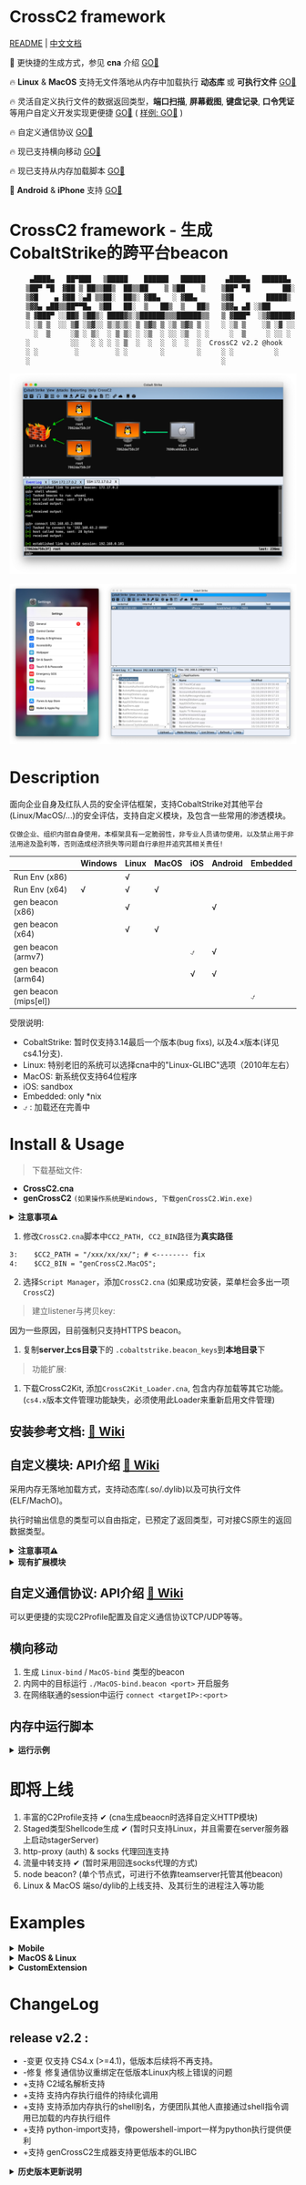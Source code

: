 # CrossC2 framework

[README](README.md) | [中文文档](README_zh.md)

🚀 更快捷的生成方式，参见 **cna** 介绍 [GO📌](#cna插件方式)

🔥 **Linux** & **MacOS** 支持无文件落地从内存中加载执行 **动态库** 或 **可执行文件** [GO📖](https://gloxec.github.io/CrossC2/zh_cn/api/)

🔥 灵活自定义执行文件的数据返回类型，**端口扫描**, **屏幕截图**, **键盘记录**, **口令凭证** 等用户自定义开发实现更便捷 [GO📖](https://gloxec.github.io/CrossC2/zh_cn/api/commons.html)    ( [样例: GO📌](#CustomExtension) )

🔥 自定义通信协议 [GO📖](https://gloxec.github.io/CrossC2/zh_cn/protocol/)

🔥 现已支持横向移动 [GO📌](#横向移动:-使用方法)

🔥 现已支持从内存加载脚本 [GO📌](#内存中运行脚本)

🎉 **Android** & **iPhone** 支持 [GO📌](#Mobile)


# CrossC2 framework - 生成CobaltStrike的跨平台beacon

```
	 ▄████▄   ██▀███   ▒█████    ██████   ██████     ▄████▄   ██████▄
	▒██▀ ▀█  ▓██ ▒ ██▒▒██▒  ██▒▒██    ▒ ▒██    ▒    ▒██▀ ▀█        ██░
	▒▓█    ▄ ▓██ ░▄█ ▒▒██░  ██▒░ ▓██▄   ░ ▓██▄      ▒▓█        █████▒
	▒▓▓▄ ▄██▒▒██▀▀█▄  ▒██   ██░  ▒   ██▒  ▒   ██▒   ▒▓▓▄ ▄█ ░▒██
	▒ ▓███▀ ░░██▓ ▒██▒░ ████▓▒░▒██████▒▒▒██████▒▒   ▒ ▓███▀  ░▒▓█████▓
	░ ░▒ ▒  ░░ ▒▓ ░▒▓░░ ▒░▒░▒░ ▒ ▒▓▒ ▒ ░▒ ▒▓▒ ▒ ░   ░ ░▒ ▒    ░▒ ░▓ ░░
	  ░  ▒     ░▒ ░ ▒░  ░ ▒ ▒░ ░ ░▒  ░ ░░ ░▒  ░ ░     ░  ▒     ░ ░░ ░
	░          ░░   ░ ░ ░ ░ ▒  ░  ░  ░  ░  ░  ░  CrossC2 v2.2 @hook
	░ ░         ░         ░ ░        ░        ░     ░ ░          ░
	░                                               ░     
```

![](media/15901534124389/15985513904454.jpg)

![](media/15848885324084/15848892759774.jpg)


# Description

面向企业自身及红队人员的安全评估框架，支持CobaltStrike对其他平台(Linux/MacOS/...)的安全评估，支持自定义模块，及包含一些常用的渗透模块。

`仅做企业、组织内部自身使用，本框架具有一定脆弱性，非专业人员请勿使用，以及禁止用于非法用途及盈利等，否则造成经济损失等问题自行承担并追究其相关责任!`


|  | Windows | Linux | MacOS | iOS | Android | Embedded |
| --- | --- | --- | --- | --- | --- | --- |
| Run Env (x86) |  | √ |  |  |  |  |
| Run Env (x64) | √ | √ | √ |  |  |  |
| gen beacon (x86) |  | √ |  |  | √ |  |
| gen beacon (x64) |  | √ | √ |  |  |  |
| gen beacon (armv7) |  |  |  | ⍻  | √ |  |
| gen beacon (arm64) |  |  |  | √ | √ |  |
| gen beacon (mips[el]) |  |  |  |  |  | ⍻ |

受限说明:
* CobaltStrike: 暂时仅支持3.14最后一个版本(bug fixs), 以及4.x版本(详见cs4.1分支).
* Linux: 特别老旧的系统可以选择cna中的"Linux-GLIBC"选项（2010年左右）
* MacOS: 新系统仅支持64位程序
* iOS: sandbox 
* Embedded: only *nix
* ⍻ : 加载还在完善中

# Install & Usage

> 下载基础文件:

* **CrossC2.cna**
* **genCrossC2** `(如果操作系统是Windows, 下载genCrossC2.Win.exe)`
<details>
<summary><b>注意事项⚠️</b></summary>
genCrossC2.Win.exe 需要依赖的两个文件为`ucrtbased.dll`,`vcruntime140d.dll`。
可自己安装依赖或者使用issue中提供的文件拷贝至`C:\Windows\System32`
[issue: win_sdk_dll](https://github.com/gloxec/CrossC2/issues/49#issuecomment-748630879)
</details>

1. 修改`CrossC2.cna`脚本中`CC2_PATH, CC2_BIN`路径为**真实路径**
```
3:    $CC2_PATH = "/xxx/xx/xx/"; # <-------- fix
4:    $CC2_BIN = "genCrossC2.MacOS";
```

2. 选择`Script Manager`，添加`CrossC2.cna` (如果成功安装，菜单栏会多出一项 `CrossC2`)


> 建立listener与拷贝key:

因为一些原因，目前强制只支持HTTPS beacon。

1. 复制**server上cs目录**下的 `.cobaltstrike.beacon_keys`到**本地目录**下

> 功能扩展:

1. 下载CrossC2Kit, 添加`CrossC2Kit_Loader.cna`, 包含内存加载等其它功能。(`cs4.x`版本文件管理功能缺失，必须使用此Loader来重新启用文件管理)



## 安装参考文档: [📖 Wiki](https://gloxec.github.io/CrossC2/zh_cn/usage/)

## 自定义模块: API介绍 [📖 Wiki](https://gloxec.github.io/CrossC2/zh_cn/api/)

采用内存无落地加载方式，支持动态库(.so/.dylib)以及可执行文件(ELF/MachO)。


执行时输出信息的类型可以自由指定，已预定了返回类型，可对接CS原生的返回数据类型。

<details>
<summary><b>注意事项⚠️</b></summary>
`⚠️: 虽然文件都是无落地从内存加载，但选用可执行文件(ELF/MachO)的方式在传入参数时，进程是可以在ps中查看到的，不过进程名可以自定义。`
`⚠️: 关于特殊的数据类型，如密码，端口扫描结果等，请参照cs原生功能返回的信息编写，将按照正则匹配。`
</details>

<details>
<summary><b>现有扩展模块</b></summary>

1. 密码dump模块：cc2_mimipenguin 采用开源项目 MimiPenguin2.0，参见 CrossC2Kit/mimipenguin/mimipenguin.cna

2. 认证后门模块：cc2_auth, cc2_ssh sudo/su/passwd等认证后门，ssh被连接及连接其他主机的凭证都将被记录。

3. 信息收集模块：cc2_safari_dump, cc2_chrome_dump, cc2_iMessage_dump, cc2_keychain_dump 常见浏览器的访问记录，以及iMessage聊天内容与钥匙串中保存的认证凭据都将被获取。

4. 流量代理模块：cc2_frp 支持快速TCP/KCP(UDP)的反向socks5加密流量代理。

5. 键盘记录模块：cc2_keylogger 记录用户的键盘输入。

6. 网络探测模块：cc2_portscan, cc2_serverscan 进行端口扫描及服务版本扫描。

7. 权限提升模块：cc2_prompt_spoof 诱导欺骗获取用户账户密码。

8. 任务管理模块：cc2_job 管理内存中运行的模块。

9. ...

</details>


## 自定义通信协议: API介绍 [📖 Wiki](https://gloxec.github.io/CrossC2/zh_cn/protocol/)

可以更便捷的实现C2Profile配置及自定义通信协议TCP/UDP等等。 

## 横向移动

1. 生成 `Linux-bind` / `MacOS-bind` 类型的beacon
2. 内网中的目标运行 `./MacOS-bind.beacon <port>` 开启服务
3. 在网络联通的session中运行 `connect <targetIP>:<port>`

## 内存中运行脚本

<details>
<summary><b>运行示例</b></summary>

可以直接在会话中调用主机中的 **bash** / **python** / **ruby** / **perl** / **php** 等脚本解释器执行传入内存中的脚本。
`进程中不会存在任何信息，所有运行的内容皆从内存中传入解释器`
1. python c:\getsysteminfo.py
2. python import base64;print base64.b64encode('whoami'); print 'a'*40
3. php <?php phpinfo()?>

尝试加载本地脚本:
![](media/15901534124389/16041501958652.jpg)

尝试直接运行脚本语言:
![](media/15901534124389/16041502298949.jpg)

</details>

# 即将上线

1. 丰富的C2Profile支持 ✔︎ (cna生成beaocn时选择自定义HTTP模块)
2. Staged类型Shellcode生成 ✔︎ (暂时只支持Linux，并且需要在server服务器上启动stagerServer)
3. http-proxy (auth) & socks 代理回连支持
4. 流量中转支持 ✔︎ (暂时采用回连socks代理的方式)
5. node beacon? (单个节点式，可进行不依靠teamserver托管其他beacon)
6. Linux & MacOS 端so/dylib的上线支持、及其衍生的进程注入等功能

# Examples

<details>
<summary><b>Mobile</b></summary>

## Mobile
![](media/15848885324084/15848892759774.jpg)

![](media/15848885324084/15848892902723.jpg)

</details>

<details>
<summary><b>MacOS & Linux</b></summary>

## MacOS & Linux

![](media/15794884596715/15795001494711.jpg)
![](media/15824278372797/15824282351545.jpg)

</details>

<details>
<summary><b>CustomExtension</b></summary>

## CustomExtension

开发动态库，自定义数据返回类型，例如实现一些内置功能。


### 键盘记录
![](media/15854585486601/15854592406527.jpg)

### 口令凭证
![](media/15854585486601/15854601104042.jpg)

### 端口扫描
![](media/15854585486601/15854593957704.jpg)

</details>

# ChangeLog

## release v2.2 :

* -变更 仅支持 CS4.x (>=4.1)，低版本后续将不再支持。
* -修复 修复通信协议重绑定在低版本Linux内核上错误的问题
* +支持 C2域名解析支持
* +支持 支持内存执行组件的持续化调用
* +支持 支持添加内存执行的shell别名，方便团队其他人直接通过shell指令调用已加载的内存执行组件
* +支持 python-import支持，像powershell-import一样为python执行提供便利
* +支持 genCrossC2生成器支持更低版本的GLIBC

<details>
<summary><b>历史版本更新说明</b></summary>

## release v2.1 :

* +支持 支持从内存中解析执行脚本
* +支持 支持CobaltStrike 4.1 (详见cs4.1分支)

## release v2.0 :

* -修复 修复文件管理处上传文件时带反斜杠导致路径出错的问题
* -修复 真实环境中多种场景下长时间测试，修复一些隐藏的问题，现在更加稳定
* +支持 更低内核版本系统的支持
* +支持 启动时环境变量自动设置
* +支持 启动时敏感env记录删除
* +支持 启动时可后台服务进程方式挂属init进程下
* +支持 增加session spawn功能
* +支持 增加session 设置环境变量的功能
* +支持 增加session getsystem权限提升功能
* +支持 增加session 处理多个合并任务的解析功能
* +支持 增加 Mac & Linux 横向移动的功能

## release v1.5 :

* -修复 修复genCrossC2的通讯协议重绑定错误

## release v1.4 :

* -修复 Linux后台进程与joblist显示错误的问题

## release v1.3 :

* +支持 支持自定义通信协议 (HTTP, TCP, UDP...) .
* +支持 新添加了joblist模块，可用来管理内存中持续运行的模块.
* +支持 添加了反向代理模块{TCP/KCP(UDP)}，同样属于内存无落地运行.


md5(genCrossC2.Linux) = 221b3ede4e78fee80f59946f116d7245

md5(genCrossC2.MacOS) = d216cad3fe3c25ead46b85c7ad7051f1

md5(genCrossC2.Win.exe) = a573506e8825b46b041ac3b9307a656b

## release v1.2 :

* +支持 可以支持选择生成beacon时所需的key文件.
* +支持 支持生成shellcode.
* -变更 不再依赖cobaltstrike.jar (意味着CrossC2插件可以放在任意位置).
* -变更 更加便捷的Unix系统上线方式.

md5(genCrossC2.Linux) = 2ef7250cc3787d3cbd1e6f99c3c434aa

md5(genCrossC2.MacOS) = eaabde94dd7fed8dabb37cd67a1171c4

md5(genCrossC2.Win.exe) = c65ac808ed3a1000b3ff4ebb8c48ea4e

## release v1.1 :

* -修复 内存加载执行功能的多国语言乱码问题修复

md5(genCrossC2.Linux) = 2347ed6e30e4655b793a6dbb4d33d25c

md5(genCrossC2.MacOS) = f530333500a76fe228864f8901af4104

md5(genCrossC2.Win.exe) = c223e31b2674a8a11d3254f92259e87a

## release v1.0 :

* -修复 真实环境中多种场景下长时间多次测试，修复一些隐藏的问题，现在更加稳定
* +支持 Linux & MacOS 支持无文件内存加载执行
* +支持 预留CS内置数据类型，更加丰富的用户自定义插件返回数据类型，可自由便捷实现'portscan'等等原生功能

md5(genCrossC2.Linux) = 12295998d4bffd5b4c4a411fb33428bb

md5(genCrossC2.MacOS) = c88ce9df47529b243e2215a866d445c5

md5(genCrossC2.Win.exe) = 51d1814f1ebbab634bce0373ceb7cee6

## release v0.4 :

* -变更 shell命令执行时采用后台多线程方式
* -变更 shell命令执行时错误输出重定向到标准输出
* +支持 增加后台文件下载功能

md5(genCrossC2.Linux) = b2e34f721ec2543b6625e33c8c2935df

md5(genCrossC2.MacOS) = 4e38a9d9a3eeff309648afc02e2e7664

## release v0.3 :

* +支持 老系统Linux上低版本GLIBC的兼容 (2010年左右)

## release v0.2 : 

* -修复 Linux genCrossC2.Linux 崩溃的bug.
* -修复 大文件上传时末尾字节写入不全的bug.
* +支持 GUI的文件管理器.

md5(genCrossC2.Linux) = 8256374d88c2149efc102aff7e90b3f9

md5(genCrossC2.MacOS) = 08fce0a5d964a091d8bf2344d7ab809e

## release v0.1 : 

* 支持 生成 Linux & MacOS beacon.

md5(genCrossC2.Linux) = f4c0cc85c7cdd096d2b7febedc037538

md5(genCrossC2.MacOS) = 79fff0505092fc2055824ed1289ce8f9


</details>







